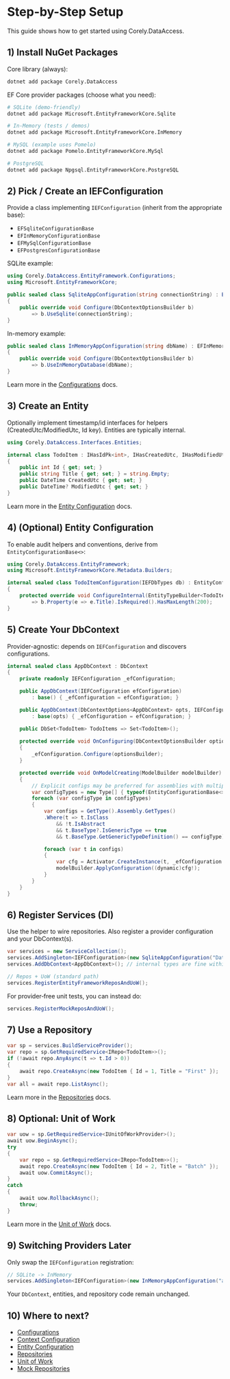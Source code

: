 ﻿# Step-by-Step Setup

This guide shows how to get started using Corely.DataAccess.

## 1) Install NuGet Packages
Core library (always):
```bash
dotnet add package Corely.DataAccess
```
EF Core provider packages (choose what you need):
```bash
# SQLite (demo-friendly)
dotnet add package Microsoft.EntityFrameworkCore.Sqlite

# In-Memory (tests / demos)
dotnet add package Microsoft.EntityFrameworkCore.InMemory

# MySQL (example uses Pomelo)
dotnet add package Pomelo.EntityFrameworkCore.MySql

# PostgreSQL
dotnet add package Npgsql.EntityFrameworkCore.PostgreSQL
```

## 2) Pick / Create an IEFConfiguration
Provide a class implementing `IEFConfiguration` (inherit from the appropriate base):
- `EFSqliteConfigurationBase`
- `EFInMemoryConfigurationBase`
- `EFMySqlConfigurationBase`
- `EFPostgresConfigurationBase`

SQLite example:
```csharp
using Corely.DataAccess.EntityFramework.Configurations;
using Microsoft.EntityFrameworkCore;

public sealed class SqliteAppConfiguration(string connectionString) : EFSqliteConfigurationBase(connectionString)
{
    public override void Configure(DbContextOptionsBuilder b)
        => b.UseSqlite(connectionString);
}
```
In-memory example:
```csharp
public sealed class InMemoryAppConfiguration(string dbName) : EFInMemoryConfigurationBase
{
    public override void Configure(DbContextOptionsBuilder b)
        => b.UseInMemoryDatabase(dbName);
}
```
Learn more in the [Configurations](configurations.md) docs.

## 3) Create an Entity
Optionally implement timestamp/id interfaces for helpers (CreatedUtc/ModifiedUtc, Id key). Entities are typically internal.
```csharp
using Corely.DataAccess.Interfaces.Entities;

internal class TodoItem : IHasIdPk<int>, IHasCreatedUtc, IHasModifiedUtc
{
    public int Id { get; set; }
    public string Title { get; set; } = string.Empty;
    public DateTime CreatedUtc { get; set; }
    public DateTime? ModifiedUtc { get; set; }
}
```
Learn more in the [Entity Configuration](entity-configuration.md) docs.

## 4) (Optional) Entity Configuration
To enable audit helpers and conventions, derive from `EntityConfigurationBase<>`:
```csharp
using Corely.DataAccess.EntityFramework;
using Microsoft.EntityFrameworkCore.Metadata.Builders;

internal sealed class TodoItemConfiguration(IEFDbTypes db) : EntityConfigurationBase<TodoItem, int>(db)
{
    protected override void ConfigureInternal(EntityTypeBuilder<TodoItem> b)
        => b.Property(e => e.Title).IsRequired().HasMaxLength(200);
}
```

## 5) Create Your DbContext
Provider-agnostic: depends on `IEFConfiguration` and discovers configurations.

```csharp
internal sealed class AppDbContext : DbContext
{
    private readonly IEFConfiguration _efConfiguration;

    public AppDbContext(IEFConfiguration efConfiguration) 
        : base() { _efConfiguration = efConfiguration; }

    public AppDbContext(DbContextOptions<AppDbContext> opts, IEFConfiguration efConfiguration) 
        : base(opts) { _efConfiguration = efConfiguration; }

    public DbSet<TodoItem> TodoItems => Set<TodoItem>();
    
    protected override void OnConfiguring(DbContextOptionsBuilder optionsBuilder)
    {
        _efConfiguration.Configure(optionsBuilder);
    }

    protected override void OnModelCreating(ModelBuilder modelBuilder)
    {
        // Explicit configs may be preferred for assemblies with multiple contexts
        var configTypes = new Type[] { typeof(EntityConfigurationBase<>), typeof(EntityConfigurationBase<,>) };
        foreach (var configType in configTypes)
        {
            var configs = GetType().Assembly.GetTypes()
            .Where(t => t.IsClass
                && !t.IsAbstract
                && t.BaseType?.IsGenericType == true
                && t.BaseType.GetGenericTypeDefinition() == configType);

            foreach (var t in configs)
            {
                var cfg = Activator.CreateInstance(t, _efConfiguration.GetDbTypes());
                modelBuilder.ApplyConfiguration((dynamic)cfg!);
            }
        }
    }
}
```

## 6) Register Services (DI)
Use the helper to wire repositories. Also register a provider configuration and your DbContext(s).
```csharp
var services = new ServiceCollection();
services.AddSingleton<IEFConfiguration>(new SqliteAppConfiguration("Data Source=:memory:"));
services.AddDbContext<AppDbContext>(); // internal types are fine within your project

// Repos + UoW (standard path)
services.RegisterEntityFrameworkReposAndUoW();
```

For provider‑free unit tests, you can instead do:
```csharp
services.RegisterMockReposAndUoW();
```

## 7) Use a Repository
```csharp
var sp = services.BuildServiceProvider();
var repo = sp.GetRequiredService<IRepo<TodoItem>>();
if (!await repo.AnyAsync(t => t.Id > 0))
{
    await repo.CreateAsync(new TodoItem { Id = 1, Title = "First" });
}
var all = await repo.ListAsync();
```
Learn more in the [Repositories](repositories.md) docs.

## 8) Optional: Unit of Work
```csharp
var uow = sp.GetRequiredService<IUnitOfWorkProvider>();
await uow.BeginAsync();
try
{
    var repo = sp.GetRequiredService<IRepo<TodoItem>>();
    await repo.CreateAsync(new TodoItem { Id = 2, Title = "Batch" });
    await uow.CommitAsync();
}
catch
{
    await uow.RollbackAsync();
    throw;
}
```
Learn more in the [Unit of Work](unit-of-work.md) docs.

## 9) Switching Providers Later
Only swap the `IEFConfiguration` registration:
```csharp
// SQLite -> InMemory
services.AddSingleton<IEFConfiguration>(new InMemoryAppConfiguration("app-db"));
```
Your `DbContext`, entities, and repository code remain unchanged.

## 10) Where to next?
- [Configurations](configurations.md)
- [Context Configuration](context-configuration.md)
- [Entity Configuration](entity-configuration.md)
- [Repositories](repositories.md)
- [Unit of Work](unit-of-work.md)
- [Mock Repositories](mock-repositories.md)
